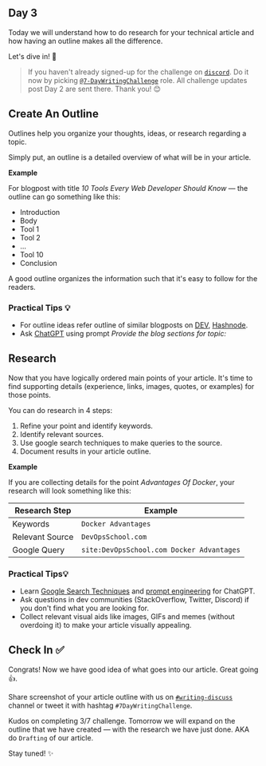 ## Day 3

Today we will understand how to do research for your technical article and how having an outline makes all the difference.

Let's dive in! 🚀

> If you haven't already signed-up for the challenge on [`discord`](https://discord.gg/Tn9E5pn5). 
> Do it now by picking [`@7-DayWritingChallenge`](https://discord.com/channels/1073966100552896632/1077232921095716895/1077321891309682738) role. 
> All challenge updates post Day 2 are sent there. Thank you! 😊

## Create An Outline

Outlines help you organize your thoughts, ideas, or research regarding a topic.

Simply put, an outline is a detailed overview of what will be in your article.

**Example**

For blogpost with title *10 Tools Every Web Developer Should Know* — the outline can go something like this:

- Introduction
- Body
 - Tool 1
 - Tool 2
 - ...
 - Tool 10
- Conclusion

A good outline organizes the information such that it's easy to follow for the readers.

### Practical Tips 💡 

- For outline ideas refer outline of similar blogposts on [DEV](https://dev.to), [Hashnode](https://hashnode.com).
- Ask [ChatGPT](https://chat.apps.openai.com/) using prompt *Provide the blog sections for topic: <article topic>*

## Research

Now that you have logically ordered main points of your article. It's time to find supporting details (experience, links, images, quotes, or examples) for those points.

You can do research in 4 steps:
1. Refine your point and identify keywords.
2. Identify relevant sources.
3. Use google search techniques to make queries to the source.
4. Document results in your article outline.

**Example**

If you are collecting details for the point *Advantages Of Docker*, your research will look something like this:

| Research Step | Example |
| ------ | ------ |
| Keywords | `Docker Advantages` |
| Relevant Source | `DevOpsSchool.com` |
| Google Query | `site:DevOpsSchool.com Docker Advantages` |

### Practical Tips💡 

- Learn [Google Search Techniques](https://www.lifehack.org/articles/technology/20-tips-use-google-search-efficiently.html) and [prompt engineering](https://prompts.chat) for ChatGPT.
- Ask questions in dev communities (StackOverflow, Twitter, Discord) if you don't find what you are looking for.
- Collect relevant visual aids like images, GIFs and memes (without overdoing it) to make your article visually appealing. 

## Check In ✅

Congrats! Now we have good idea of what goes into our article. Great going 👍.

Share screenshot of your article outline with us on [`#writing-discuss`](https://discord.com/channels/1073966100552896632/1073983804437450763) channel or tweet it with hashtag `#7DayWritingChallenge`.

Kudos on completing 3/7 challenge. Tomorrow we will expand on the outline that we have created — with the research we have just done. AKA do `Drafting` of our article.

Stay tuned! ✨
